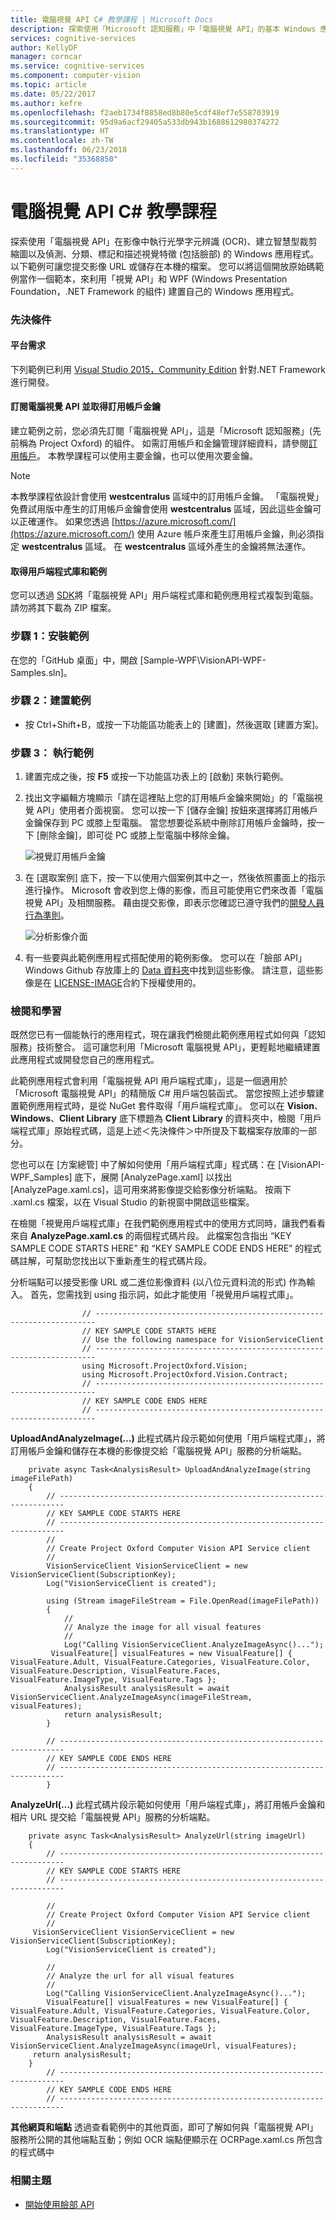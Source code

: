 ```yaml
---
title: 電腦視覺 API C# 教學課程 | Microsoft Docs
description: 探索使用「Microsoft 認知服務」中「電腦視覺 API」的基本 Windows 應用程式。 在影像中執行 OCR、建立縮圖，以及處理視覺特徵。
services: cognitive-services
author: KellyDF
manager: corncar
ms.service: cognitive-services
ms.component: computer-vision
ms.topic: article
ms.date: 05/22/2017
ms.author: kefre
ms.openlocfilehash: f2aeb1734f8858ed8b80e5cdf48ef7e558703919
ms.sourcegitcommit: 95d9a6acf29405a533db943b1688612980374272
ms.translationtype: HT
ms.contentlocale: zh-TW
ms.lasthandoff: 06/23/2018
ms.locfileid: "35368850"
---
```

# <a name="computer-vision-api-c35-tutorial"></a>電腦視覺 API C&#35; 教學課程

探索使用「電腦視覺 API」在影像中執行光學字元辨識 (OCR)、建立智慧型裁剪縮圖以及偵測、分類、標記和描述視覺特徵 (包括臉部) 的 Windows 應用程式。 以下範例可讓您提交影像 URL 或儲存在本機的檔案。 您可以將這個開放原始碼範例當作一個範本，來利用「視覺 API」和 WPF (Windows Presentation Foundation，.NET Framework 的組件) 建置自己的 Windows 應用程式。

### <a name="prerequisites"></a>先決條件

#### <a name="platform-requirements"></a>平台需求

下列範例已利用 [Visual Studio 2015，Community Edition](https://www.visualstudio.com/downloads/) 針對.NET Framework 進行開發。

#### <a name="subscribe-to-computer-vision-api-and-get-a-subscription-key"></a>訂閱電腦視覺 API 並取得訂用帳戶金鑰 

建立範例之前，您必須先訂閱「電腦視覺 API」，這是「Microsoft 認知服務」(先前稱為 Project Oxford) 的組件。 如需訂用帳戶和金鑰管理詳細資料，請參閱[訂用帳戶](https://azure.microsoft.com/try/cognitive-services/)。 本教學課程可以使用主要金鑰，也可以使用次要金鑰。 

> [!NOTE]
> 本教學課程依設計會使用 **westcentralus** 區域中的訂用帳戶金鑰。 「電腦視覺」免費試用版中產生的訂用帳戶金鑰會使用 **westcentralus** 區域，因此這些金鑰可以正確運作。 如果您透過 [https://azure.microsoft.com/](https://azure.microsoft.com/) 使用 Azure 帳戶來產生訂用帳戶金鑰，則必須指定 **westcentralus** 區域。 在 **westcentralus** 區域外產生的金鑰將無法運作。

#### <a name="get-the-client-library-and-example"></a>取得用戶端程式庫和範例

您可以透過 [SDK](https://www.github.com/microsoft/cognitive-vision-windows)將「電腦視覺 API」用戶端程式庫和範例應用程式複製到電腦。 請勿將其下載為 ZIP 檔案。

### <a name="Step1">步驟 1：安裝範例</a>

在您的「GitHub 桌面」中，開啟 [Sample-WPF\VisionAPI-WPF-Samples.sln]。

### <a name="Step2">步驟 2：建置範例</a>

* 按 Ctrl+Shift+B，或按一下功能區功能表上的 [建置]，然後選取 [建置方案]。

### <a name="Step3">步驟 3： 執行範例</a>

1. 建置完成之後，按 **F5** 或按一下功能區功表上的 [啟動] 來執行範例。
2. 找出文字編輯方塊顯示「請在這裡貼上您的訂用帳戶金鑰來開始」的「電腦視覺 API」使用者介面視窗。
您可以按一下 [儲存金鑰] 按鈕來選擇將訂用帳戶金鑰保存到 PC 或膝上型電腦。 當您想要從系統中刪除訂用帳戶金鑰時，按一下 [刪除金鑰]，即可從 PC 或膝上型電腦中移除金鑰。

    ![視覺訂用帳戶金鑰](../Images/Vision_UI_Subscription.PNG)

3. 在 [選取案例] 底下，按一下以使用六個案例其中之一，然後依照畫面上的指示進行操作。 Microsoft 會收到您上傳的影像，而且可能使用它們來改善「電腦視覺 API」及相關服務。 藉由提交影像，即表示您確認已遵守我們的[開發人員行為準則](https://azure.microsoft.com/support/legal/developer-code-of-conduct/)。

    ![分析影像介面](../Images/Analyze_Image_Example.PNG)

4. 有一些要與此範例應用程式搭配使用的範例影像。 您可以在「臉部 API」Windows Github 存放庫上的 [Data 資料夾](https://github.com/Microsoft/Cognitive-Face-Windows/tree/master/Data)中找到這些影像。 請注意，這些影像是在 [LICENSE-IMAGE](https://github.com/Microsoft/Cognitive-Face-Windows/blob/master/LICENSE-IMAGE.md)合約下授權使用的。

### <a name="Review">檢閱和學習</a>

既然您已有一個能執行的應用程式，現在讓我們檢閱此範例應用程式如何與「認知服務」技術整合。 這可讓您利用「Microsoft 電腦視覺 API」，更輕鬆地繼續建置此應用程式或開發您自己的應用程式。

此範例應用程式會利用「電腦視覺 API 用戶端程式庫」，這是一個適用於「Microsoft 電腦視覺 API」的精簡版 C# 用戶端包裝函式。 當您按照上述步驟建置範例應用程式時，是從 NuGet 套件取得「用戶端程式庫」。 您可以在 **Vision**、**Windows**、**Client Library** 底下標題為 **Client Library** 的資料夾中，檢閱「用戶端程式庫」原始程式碼，這是上述＜先決條件＞中所提及下載檔案存放庫的一部分。

您也可以在 [方案總管] 中了解如何使用「用戶端程式庫」程式碼：在 [VisionAPI-WPF_Samples] 底下，展開 [AnalyzePage.xaml] 以找出 [AnalyzePage.xaml.cs]，這可用來將影像提交給影像分析端點。 按兩下 .xaml.cs 檔案，以在 Visual Studio 的新視窗中開啟這些檔案。

在檢閱「視覺用戶端程式庫」在我們範例應用程式中的使用方式同時，讓我們看看來自 **AnalyzePage.xaml.cs** 的兩個程式碼片段。 此檔案包含指出 “KEY SAMPLE CODE STARTS HERE” 和 “KEY SAMPLE CODE ENDS HERE” 的程式碼註解，可幫助您找出以下重新產生的程式碼片段。

分析端點可以接受影像 URL 或二進位影像資料 (以八位元資料流的形式) 作為輸入。 首先，您需找到 using 指示詞，如此才能使用「視覺用戶端程式庫」。

```
                // ----------------------------------------------------------------------
                // KEY SAMPLE CODE STARTS HERE
                // Use the following namespace for VisionServiceClient 
                // ---------------------------------------------------------------------- 
                using Microsoft.ProjectOxford.Vision; 
                using Microsoft.ProjectOxford.Vision.Contract; 
                // ----------------------------------------------------------------------
                // KEY SAMPLE CODE ENDS HERE 
                // ----------------------------------------------------------------------

```
**UploadAndAnalyzeImage(…)** 此程式碼片段示範如何使用「用戶端程式庫」，將訂用帳戶金鑰和儲存在本機的影像提交給「電腦視覺 API」服務的分析端點。

```
    private async Task<AnalysisResult> UploadAndAnalyzeImage(string imageFilePath)
    {
        // -----------------------------------------------------------------------
        // KEY SAMPLE CODE STARTS HERE
        // -----------------------------------------------------------------------  
        //
        // Create Project Oxford Computer Vision API Service client
        //
        VisionServiceClient VisionServiceClient = new VisionServiceClient(SubscriptionKey);
        Log("VisionServiceClient is created");
    
        using (Stream imageFileStream = File.OpenRead(imageFilePath))
        {
            //
            // Analyze the image for all visual features
            //
            Log("Calling VisionServiceClient.AnalyzeImageAsync()...");
         VisualFeature[] visualFeatures = new VisualFeature[] { VisualFeature.Adult, VisualFeature.Categories, VisualFeature.Color, VisualFeature.Description, VisualFeature.Faces, VisualFeature.ImageType, VisualFeature.Tags };
            AnalysisResult analysisResult = await VisionServiceClient.AnalyzeImageAsync(imageFileStream, visualFeatures);
            return analysisResult;
        }
    
        // -----------------------------------------------------------------------
        // KEY SAMPLE CODE ENDS HERE
        // -----------------------------------------------------------------------
        }
```
**AnalyzeUrl(…)** 此程式碼片段示範如何使用「用戶端程式庫」，將訂用帳戶金鑰和相片 URL 提交給「電腦視覺 API」服務的分析端點。

```
    private async Task<AnalysisResult> AnalyzeUrl(string imageUrl)
    {
        // -----------------------------------------------------------------------
        // KEY SAMPLE CODE STARTS HERE
        // -----------------------------------------------------------------------
    
        //
        // Create Project Oxford Computer Vision API Service client
        //
     VisionServiceClient VisionServiceClient = new VisionServiceClient(SubscriptionKey);
        Log("VisionServiceClient is created");
    
        //
        // Analyze the url for all visual features
        //
        Log("Calling VisionServiceClient.AnalyzeImageAsync()...");
        VisualFeature[] visualFeatures = new VisualFeature[] { VisualFeature.Adult, VisualFeature.Categories, VisualFeature.Color, VisualFeature.Description, VisualFeature.Faces, VisualFeature.ImageType, VisualFeature.Tags };
        AnalysisResult analysisResult = await VisionServiceClient.AnalyzeImageAsync(imageUrl, visualFeatures);
     return analysisResult;
    }
        // -----------------------------------------------------------------------
        // KEY SAMPLE CODE ENDS HERE
        // -----------------------------------------------------------------------
```
**其他網頁和端點** 透過查看範例中的其他頁面，即可了解如何與「電腦視覺 API」服務所公開的其他端點互動；例如 OCR 端點便顯示在 OCRPage.xaml.cs 所包含的程式碼中 

### <a name="Related">相關主題</a>
 * [開始使用臉部 API](../../Face/Tutorials/FaceAPIinCSharpTutorial.md)
 
 


